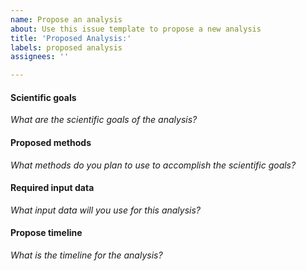 ```yaml
---
name: Propose an analysis
about: Use this issue template to propose a new analysis
title: 'Proposed Analysis:'
labels: proposed analysis
assignees: ''

---
```


<!--Hi there! Please take a moment to fill out the template below.-->

#### Scientific goals

_What are the scientific goals of the analysis?_

#### Proposed methods

_What methods do you plan to use to accomplish the scientific goals?_

#### Required input data

_What input data will you use for this analysis?_

#### Propose timeline

_What is the timeline for the analysis?_
